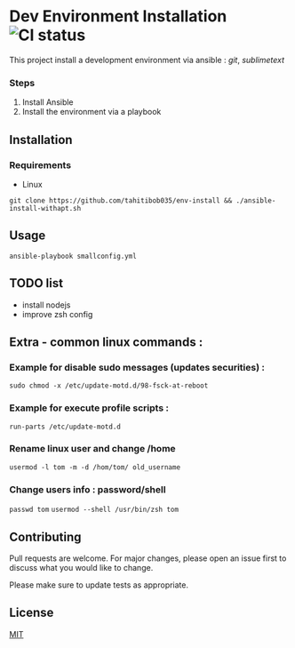 # Dev Environment Installation ![CI status](https://img.shields.io/badge/build-passing-brightgreen.svg)

This project install a development environment via ansible : *git*, *sublimetext*

### Steps
1. Install Ansible
2. Install the environment via a playbook

## Installation

### Requirements
* Linux

`git clone https://github.com/tahitibob035/env-install && ./ansible-install-withapt.sh` 

## Usage

`ansible-playbook smallconfig.yml`

## TODO list
* install nodejs
* improve zsh config

## Extra - common linux commands :
### Example for disable sudo messages (updates securities) :
 `sudo chmod -x /etc/update-motd.d/98-fsck-at-reboot`
 
### Example for execute profile scripts :
 `run-parts /etc/update-motd.d`

### Rename linux user and change /home
`usermod -l tom -m -d /hom/tom/ old_username`

### Change users info : password/shell
`passwd tom`
`usermod --shell /usr/bin/zsh tom`

## Contributing
Pull requests are welcome. For major changes, please open an issue first to discuss what you would like to change.

Please make sure to update tests as appropriate.

## License
[MIT](https://choosealicense.com/licenses/mit/)
